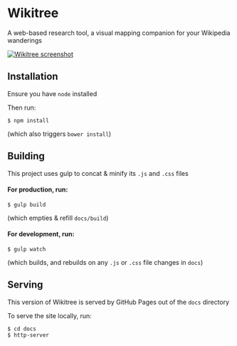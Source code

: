 Wikitree
===========
A web-based research tool, a visual mapping companion for your Wikipedia wanderings

[![Wikitree screenshot](http://i.imgur.com/16H2cSY.png)](https://wikitree.website/)

## Installation

Ensure you have `node` installed

Then run:
```
$ npm install
```
(which also triggers `bower install`)

## Building

This project uses gulp to concat & minify its `.js` and `.css` files

#### For production, run:
```
$ gulp build
```
(which empties & refill `docs/build`)

#### For development, run:
```
$ gulp watch
```
(which builds, and rebuilds on any `.js` or `.css` file changes in `docs`)

## Serving

This version of Wikitree is served by GitHub Pages out of the `docs` directory

To serve the site locally, run:
```
$ cd docs
$ http-server
```

